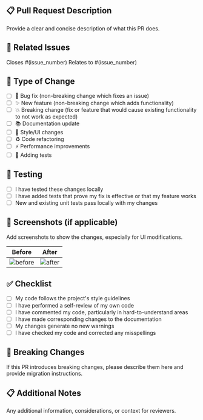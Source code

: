 ## 📋 Pull Request Description
Provide a clear and concise description of what this PR does.

## 🔗 Related Issues
Closes #(issue_number)
Relates to #(issue_number)

## 🎯 Type of Change
- [ ] 🐛 Bug fix (non-breaking change which fixes an issue)
- [ ] ✨ New feature (non-breaking change which adds functionality)
- [ ] 💥 Breaking change (fix or feature that would cause existing functionality to not work as expected)
- [ ] 📚 Documentation update
- [ ] 🎨 Style/UI changes
- [ ] ♻️ Code refactoring
- [ ] ⚡ Performance improvements
- [ ] 🧪 Adding tests

## 🧪 Testing
- [ ] I have tested these changes locally
- [ ] I have added tests that prove my fix is effective or that my feature works
- [ ] New and existing unit tests pass locally with my changes

## 📸 Screenshots (if applicable)
Add screenshots to show the changes, especially for UI modifications.

| Before | After |
|--------|-------|
| ![before](url) | ![after](url) |

## ✅ Checklist
- [ ] My code follows the project's style guidelines
- [ ] I have performed a self-review of my own code
- [ ] I have commented my code, particularly in hard-to-understand areas
- [ ] I have made corresponding changes to the documentation
- [ ] My changes generate no new warnings
- [ ] I have checked my code and corrected any misspellings

## 🔄 Breaking Changes
If this PR introduces breaking changes, please describe them here and provide migration instructions.

## 📋 Additional Notes
Any additional information, considerations, or context for reviewers.
